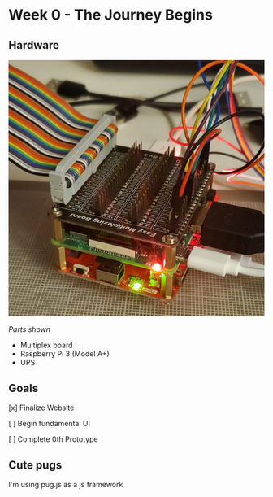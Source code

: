 # Week 0 - The Journey Begins

## Hardware

![My Cool Testing Stack](assets/img/p/001/20201228_231000.jpg)

_Parts shown_

- Multiplex board
- Raspberry Pi 3 (Model A+)
- UPS

<!--more-->

## Goals

[x] Finalize Website

[ ] Begin fundamental UI

[ ] Complete 0th Prototype

## Cute pugs

I'm using pug.js as a js framework

